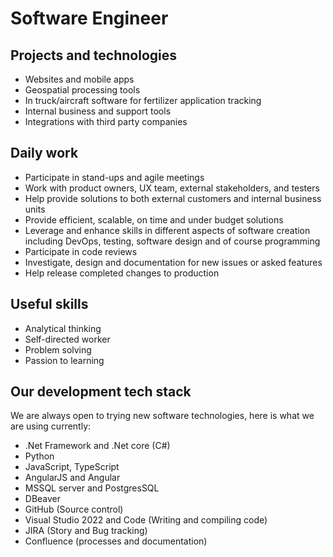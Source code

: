 # Software Engineer

## Projects and technologies
- Websites and mobile apps
- Geospatial processing tools
- In truck/aircraft software for fertilizer application tracking
- Internal business and support tools
- Integrations with third party companies

## Daily work
- Participate in stand-ups and agile meetings
- Work with product owners, UX team, external stakeholders, and testers
- Help provide solutions to both external customers and internal business units
- Provide efficient, scalable, on time and under budget solutions
- Leverage and enhance skills in different aspects of software creation including DevOps, testing, software design and of course programming
- Participate in code reviews
- Investigate, design and documentation for new issues or asked features
- Help release completed changes to production
 
## Useful skills
- Analytical thinking
- Self-directed worker
- Problem solving
- Passion to learning

## Our development tech stack
We are always open to trying new software technologies, here is what we are using currently:
- .Net Framework and .Net core (C#)
- Python
- JavaScript, TypeScript
- AngularJS and Angular
- MSSQL server and PostgresSQL
- DBeaver
- GitHub (Source control)
- Visual Studio 2022 and Code (Writing and compiling code)
- JIRA (Story and Bug tracking)
- Confluence (processes and documentation)
